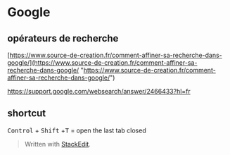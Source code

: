 ﻿# Google
## opérateurs de recherche
[https://www.source-de-creation.fr/comment-affiner-sa-recherche-dans-google/](https://www.source-de-creation.fr/comment-affiner-sa-recherche-dans-google/ "https://www.source-de-creation.fr/comment-affiner-sa-recherche-dans-google/")

https://support.google.com/websearch/answer/2466433?hl=fr

## shortcut
<kbd>Control</kbd> + <kbd>Shift</kbd> +<kbd>T</kbd> = open the last tab closed


> Written with [StackEdit](https://stackedit.io/).
